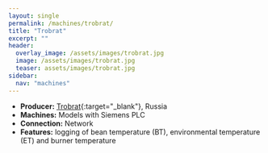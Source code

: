 ```yaml
---
layout: single
permalink: /machines/trobrat/
title: "Trobrat"
excerpt: ""
header:
  overlay_image: /assets/images/trobrat.jpg
  image: /assets/images/trobrat.jpg
  teaser: assets/images/trobrat.jpg
sidebar:
  nav: "machines"
---
```


* __Producer:__ [Trobrat](https://www.trobrat.ru/){:target="_blank"}, Russia
* __Machines:__ Models with Siemens PLC
* __Connection:__ Network
* __Features:__ logging of bean temperature (BT), environmental temperature (ET) and burner temperature 